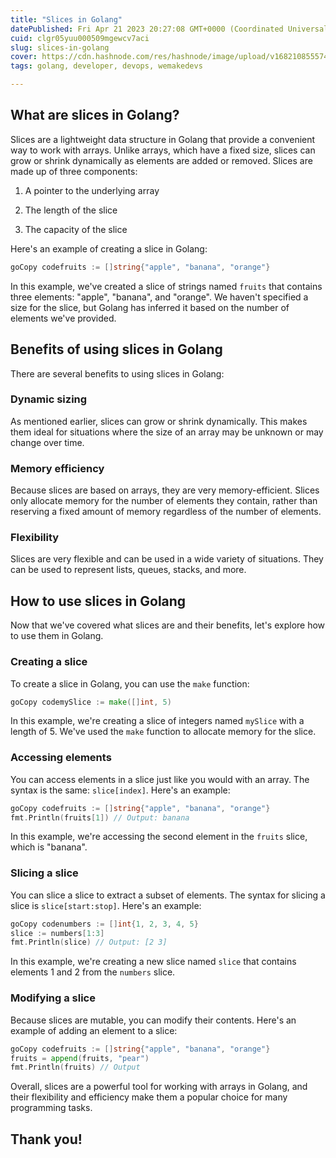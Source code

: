 ```yaml
---
title: "Slices in Golang"
datePublished: Fri Apr 21 2023 20:27:08 GMT+0000 (Coordinated Universal Time)
cuid: clgr05yuu000509mgewcv7aci
slug: slices-in-golang
cover: https://cdn.hashnode.com/res/hashnode/image/upload/v1682108555749/7c95090f-b83a-4a8b-a54f-84cb2f3ab19d.png
tags: golang, developer, devops, wemakedevs

---
```


## **What are slices in Golang?**

Slices are a lightweight data structure in Golang that provide a convenient way to work with arrays. Unlike arrays, which have a fixed size, slices can grow or shrink dynamically as elements are added or removed. Slices are made up of three components:

1. A pointer to the underlying array
    
2. The length of the slice
    
3. The capacity of the slice
    

Here's an example of creating a slice in Golang:

```go
goCopy codefruits := []string{"apple", "banana", "orange"}
```

In this example, we've created a slice of strings named `fruits` that contains three elements: "apple", "banana", and "orange". We haven't specified a size for the slice, but Golang has inferred it based on the number of elements we've provided.

## **Benefits of using slices in Golang**

There are several benefits to using slices in Golang:

### **Dynamic sizing**

As mentioned earlier, slices can grow or shrink dynamically. This makes them ideal for situations where the size of an array may be unknown or may change over time.

### **Memory efficiency**

Because slices are based on arrays, they are very memory-efficient. Slices only allocate memory for the number of elements they contain, rather than reserving a fixed amount of memory regardless of the number of elements.

### **Flexibility**

Slices are very flexible and can be used in a wide variety of situations. They can be used to represent lists, queues, stacks, and more.

## **How to use slices in Golang**

Now that we've covered what slices are and their benefits, let's explore how to use them in Golang.

### **Creating a slice**

To create a slice in Golang, you can use the `make` function:

```go
goCopy codemySlice := make([]int, 5)
```

In this example, we're creating a slice of integers named `mySlice` with a length of 5. We've used the `make` function to allocate memory for the slice.

### **Accessing elements**

You can access elements in a slice just like you would with an array. The syntax is the same: `slice[index]`. Here's an example:

```go
goCopy codefruits := []string{"apple", "banana", "orange"}
fmt.Println(fruits[1]) // Output: banana
```

In this example, we're accessing the second element in the `fruits` slice, which is "banana".

### **Slicing a slice**

You can slice a slice to extract a subset of elements. The syntax for slicing a slice is `slice[start:stop]`. Here's an example:

```go
goCopy codenumbers := []int{1, 2, 3, 4, 5}
slice := numbers[1:3]
fmt.Println(slice) // Output: [2 3]
```

In this example, we're creating a new slice named `slice` that contains elements 1 and 2 from the `numbers` slice.

### **Modifying a slice**

Because slices are mutable, you can modify their contents. Here's an example of adding an element to a slice:

```go
goCopy codefruits := []string{"apple", "banana", "orange"}
fruits = append(fruits, "pear")
fmt.Println(fruits) // Output
```

Overall, slices are a powerful tool for working with arrays in Golang, and their flexibility and efficiency make them a popular choice for many programming tasks.

## Thank you!
